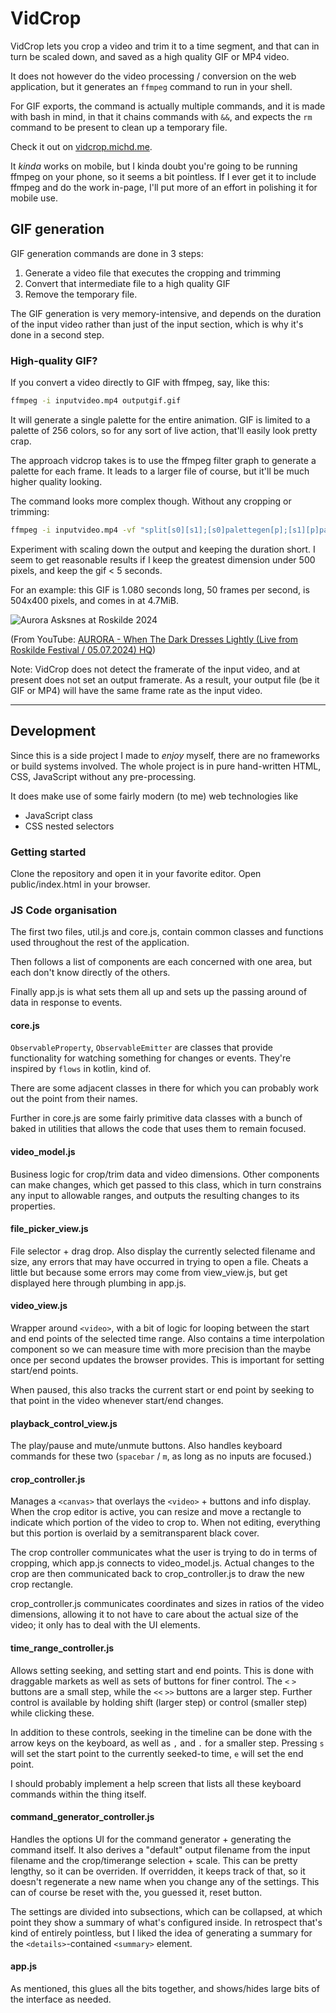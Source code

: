 # VidCrop

VidCrop lets you crop a video and trim it to a time segment, and that can in turn be scaled down, and saved as a high quality GIF or MP4 video.

It does not however do the video processing / conversion on the web application, but it generates an `ffmpeg` command to run in your shell.

For GIF exports, the command is actually multiple commands, and it is made with bash in mind, in that it chains commands with `&&`, and expects the `rm` command to be present to clean up a temporary file.

Check it out on [vidcrop.michd.me](https://vidcrop.michd.me).

It _kinda_ works on mobile, but I kinda doubt you're going to be running ffmpeg on your phone, so it seems a bit pointless.
If I ever get it to include ffmpeg and do the work in-page, I'll put more of an effort in polishing it for mobile use.

## GIF generation

GIF generation commands are done in 3 steps:

1. Generate a video file that executes the cropping and trimming
2. Convert that intermediate file to a high quality GIF
3. Remove the temporary file.

The GIF generation is very memory-intensive, and depends on the duration of the input video rather than just of the input section, which is why it's done in a second step.

### High-quality GIF?

If you convert a video directly to GIF with ffmpeg, say, like this:

```bash
ffmpeg -i inputvideo.mp4 outputgif.gif
```

It will generate a single palette for the entire animation. GIF is limited to a palette of 256 colors, so for any sort of live action, that'll easily look pretty crap.

The approach vidcrop takes is to use the ffmpeg filter graph to generate a palette for each frame. It leads to a larger file of course, but it'll be much higher quality looking.

The command looks more complex though. Without any cropping or trimming:

```bash
ffmpeg -i inputvideo.mp4 -vf "split[s0][s1];[s0]palettegen[p];[s1][p]paletteuse" -loop 0 outputgif.gif
```

Experiment with scaling down the output and keeping the duration short. I seem to get reasonable results if I keep the greatest dimension under 500 pixels, and keep the gif < 5 seconds.

For an example: this GIF is 1.080 seconds long, 50 frames per second, is 504x400 pixels, and comes in at 4.7MiB.

![Aurora Asksnes at Roskilde 2024](https://github.com/michd/VidCrop/blob/main/examples/aurora-tddl-roskilde2024-withyou.gif)

(From YouTube: [AURORA - When The Dark Dresses Lightly (Live from Roskilde Festival / 05.07.2024) HQ](https://youtu.be/gPerIoo1UsE?t=67))

Note: VidCrop does not detect the framerate of the input video, and at present does not set an output framerate. As a result, your output file (be it GIF or MP4) will have the same frame rate as the input video.

---

## Development

Since this is a side project I made to _enjoy_ myself, there are no frameworks or build systems involved. The whole project is in pure hand-written HTML, CSS, JavaScript without any pre-processing.

It does make use of some fairly modern (to me) web technologies like

- JavaScript class
- CSS nested selectors

### Getting started

Clone the repository and open it in your favorite editor. Open public/index.html in your browser.

### JS Code organisation

The first two files, util.js and core.js, contain common classes and functions used throughout the rest of the application.

Then follows a list of components are each concerned with one area, but each don't know directly of the others.

Finally app.js is what sets them all up and sets up the passing around of data in response to events.

#### core.js

`ObservableProperty`, `ObservableEmitter` are classes that provide functionality for watching something for changes or events. They're inspired by `flows` in kotlin, kind of.

There are some adjacent classes in there for which you can probably work out the point from their names.

Further in core.js are some fairly primitive data classes with a bunch of baked in utilities that allows the code that uses them to remain focused.

#### video_model.js

Business logic for crop/trim data and video dimensions. Other components can make changes, which get passed to this class, which in turn constrains any input to allowable ranges, and outputs the resulting changes to its properties.

#### file_picker_view.js

File selector + drag drop. Also display the currently selected filename and size, any errors that may have occurred in trying to open a file. Cheats a little but because some errors may come from view_view.js, but get displayed here through plumbing in app.js.

#### video_view.js

Wrapper around `<video>`, with a bit of logic for looping between the start and end points of the selected time range. Also contains a time interpolation component so we can measure time with more precision than the maybe once per second updates the browser provides. This is important for setting start/end points.

When paused, this also tracks the current start or end point by seeking to that point in the video whenever start/end changes.

#### playback_control_view.js

The play/pause and mute/unmute buttons. Also handles keyboard commands for these two (`spacebar` / `m`, as long as no inputs are focused.)

#### crop_controller.js

Manages a `<canvas>` that overlays the `<video>` + buttons and info display. When the crop editor is active, you can resize and move a rectangle to indicate which portion of the video to crop to. When not editing, everything but this portion is overlaid by a semitransparent black cover.

The crop controller communicates what the user is trying to do in terms of cropping, which app.js connects to video_model.js. Actual changes to the crop are then communicated back to crop_controller.js to draw the new crop rectangle.

crop_controller.js communicates coordinates and sizes in ratios of the video dimensions, allowing it to not have to care about the actual size of the video; it only has to deal with the UI elements.

#### time_range_controller.js

Allows setting seeking, and setting start and end points. This is done with draggable markets as well as sets of buttons for finer control.
The `<` `>` buttons are a small step, while the `<<` `>>` buttons are a larger step. Further control is available by holding shift (larger step) or control (smaller step) while clicking these.

In addition to these controls, seeking in the timeline can be done with the arrow keys on the keyboard, as well as `,` and `.` for a smaller step. Pressing `s` will set the start point to the currently seeked-to time, `e` will set the end point.

I should probably implement a help screen that lists all these keyboard commands within the thing itself.

#### command_generator_controller.js

Handles the options UI for the command generator + generating the command itself. It also derives a "default" output filename from the input filename and the crop/timerange selection + scale. This can be pretty lengthy, so it can be overriden. If overridden, it keeps track of that, so it doesn't regenerate a new name when you change any of the settings. This can of course be reset with the, you guessed it, reset button.

The settings are divided into subsections, which can be collapsed, at which point they show a summary of what's configured inside. In retrospect that's kind of entirely pointless, but I liked the idea of generating a summary for the `<details>`-contained `<summary>` element.

#### app.js

As mentioned, this glues all the bits together, and shows/hides large bits of the interface as needed.
